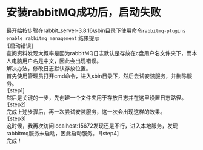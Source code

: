 # 安装rabbitMQ成功后，启动失败
最开始按步骤在rabbit_server-3.8.16\sbin目录下使用命令`rabbitmq-plugins enable rabbitmq_management`
结果提示  
![启动错误]  
查阅资料发现大概率是因为rabbitMQ日志默认是存放在c盘用户名文件夹下，而本人电脑用户名是中文，因此会出现错误。  
解决办法，修改日志默认存放位置。  
首先使用管理员打开cmd命令，进入sbin目录下，然后尝试安装服务，并删除服务。  
![step1]  
然后是关键的一步，先创建一个文件夹用于存放日志并在这里设置日志路径。  
![step2]  
完成上述步骤后，再一次尝试安装服务，这一次会出现这样的效果。  
![step3]  
这时候，我再次访问localhost:15672发现还是不行，进入本地服务，发现rabbitmq服务未启动，因此启动服务。
![step4]  
完成！